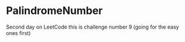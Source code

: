 # PalindromeNumber
Second day on LeetCode this is challenge number 9 (going for the easy ones first)
